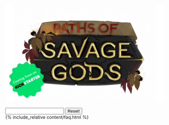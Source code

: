<link rel="stylesheet" href="style.css">
<link rel="stylesheet" href="theme-mod.css">
<link rel="stylesheet" href="animations.css">

<a href="https://savage-gods.com"><img class="logo" src="assets/posg_logo.png" alt="PoSG logo"></a>

<!--start interaction section-->
<div class="interaction">
  <input type="text" id="input-query" name="query">
  <button type="button" id="btn-reset">Reset!</button>
</div>
<!--end interaction section-->

<div class="faq-section">
  {% include_relative content/faq.html %}
</div>

<!--start script section-->
<script src="content/dictionary.js"></script>
<script src="js/main.js"></script>
<!--end script section-->
